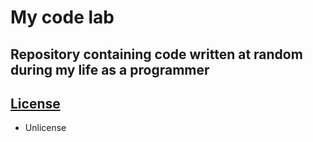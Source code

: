 # My code lab

## Repository containing code written at random during my life as a programmer

## [License](LICENSE)

- Unlicense
